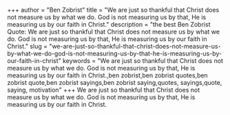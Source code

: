 +++
author = "Ben Zobrist"
title = "We are just so thankful that Christ does not measure us by what we do. God is not measuring us by that, He is measuring us by our faith in Christ."
description = "the best Ben Zobrist Quote: We are just so thankful that Christ does not measure us by what we do. God is not measuring us by that, He is measuring us by our faith in Christ."
slug = "we-are-just-so-thankful-that-christ-does-not-measure-us-by-what-we-do-god-is-not-measuring-us-by-that-he-is-measuring-us-by-our-faith-in-christ"
keywords = "We are just so thankful that Christ does not measure us by what we do. God is not measuring us by that, He is measuring us by our faith in Christ.,ben zobrist,ben zobrist quotes,ben zobrist quote,ben zobrist sayings,ben zobrist saying,quotes, sayings,quote, saying, motivation"
+++
We are just so thankful that Christ does not measure us by what we do. God is not measuring us by that, He is measuring us by our faith in Christ.
